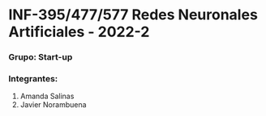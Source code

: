 # INF-395/477/577 Redes Neuronales Artificiales - 2022-2

### Grupo: Start-up

### Integrantes:

1. Amanda Salinas
2. Javier Norambuena
